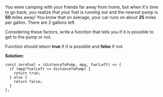 You were camping with your friends far away from home, but when it's time to go back, you realize that your fuel is running out and the nearest pump is **50** miles away! You know that on average, your car runs on about **25** miles per gallon. There are 2 gallons left.

Considering these factors, write a function that tells you if it is possible to get to the pump or not.

Function should return **true** if it is possible and **false** if not.  
  
**Solution:**
```
const zeroFuel = (distanceToPump, mpg, fuelLeft) => {
  if (mpg*fuelLeft >= distanceToPump) {
    return true;
  } else {
    return false;
  }
};
```